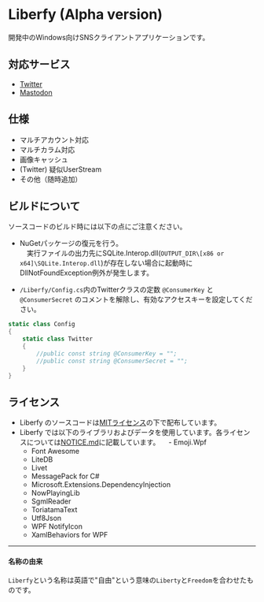 ﻿# Liberfy (Alpha version)
開発中のWindows向けSNSクライアントアプリケーションです。

## 対応サービス
- [Twitter](https://developer.twitter.com/)
- [Mastodon](https://github.com/tootsuite)
<!-- - [Frost](https://github.com/Frost-Dev/Frost)（予定）-->

## 仕様
- マルチアカウント対応
- マルチカラム対応
- 画像キャッシュ
- (Twitter) 疑似UserStream
- その他（随時追加）

## ビルドについて
ソースコードのビルド時には以下の点にご注意ください。
- NuGetパッケージの復元を行う。  
　実行ファイルの出力先にSQLite.Interop.dll(`OUTPUT_DIR\[x86 or x64]\SQLite.Interop.dll`)が存在しない場合に起動時にDllNotFoundException例外が発生します。

- `/Liberfy/Config.cs`内のTwitterクラスの定数 `@ConsumerKey` と `@ConsumerSecret` のコメントを解除し、有効なアクセスキーを設定してください。  
```csharp:/Liberfy/Config.cs
static class Config
{
    static class Twitter
    {
        //public const string @ConsumerKey = "";
        //public const string @ConsumerSecret = "";
    }
}
```

## ライセンス
- Liberfy のソースコードは[MITライセンス](https://github.com/atst1996/Liberfy/blob/master/LICENSE)の下で配布しています。
- Liberfy では以下のライブラリおよびデータを使用しています。各ライセンスについては[NOTICE.md](https://github.com/atst1996/Liberfy/blob/master/NOTICE.md)に記載しています。
　- Emoji.Wpf
  - Font Awesome
  - LiteDB
  - Livet
  - MessagePack for C#
  - Microsoft.Extensions.DependencyInjection
  - NowPlayingLib
  - SgmlReader
  - ToriatamaText
  - Utf8Json
  - WPF NotifyIcon
  - XamlBehaviors for WPF

---

#### 名称の由来
`Liberfy`という名称は英語で"自由"という意味の`Liberty`と`Freedom`を合わせたものです。
